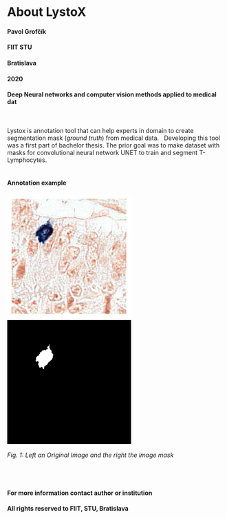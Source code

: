 # About LystoX


#### Pavol Grofčík
#### FIIT STU
#### Bratislava
#### 2020
#### Deep Neural networks and computer vision methods applied to medical dat
&nbsp;
&nbsp;
&nbsp;
  
  
Lystox is annotation tool that can help experts in domain to create 
segmentation mask (*ground truth*) from medical data.
&nbsp;
Developing this tool was a first part of bachelor thesis.
The prior goal was to make dataset with masks for convolutional
neural network UNET to train and segment T-Lymphocytes.  
&nbsp;
&nbsp;
#### Annotation example
![img](https://github.com/PavolGrofcik/LystoX/blob/master/figures/train_img_19351.png) 
![img](https://github.com/PavolGrofcik/LystoX/blob/master/figures/train_img_19351_mask.png)  
    
    
        
*Fig. 1: Left an Original Image and the right the image mask*    
&nbsp;  
&nbsp;  
&nbsp;  
#### For more information contact author or institution
#### All rights reserved to FIIT, STU, Bratislava  
